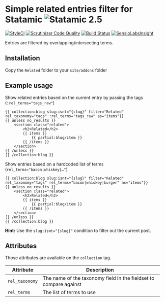 # Simple related entries filter for Statamic ![Statamic 2.5](https://img.shields.io/badge/statamic-2.5-blue.svg?style=flat-square)

[![StyleCI](https://styleci.io/repos/94096873/shield?branch=master)](https://styleci.io/repos/94096873)
[![Scrutinizer Code Quality](https://scrutinizer-ci.com/g/subpixel-ch/statamic-related/badges/quality-score.png?b=master)](https://scrutinizer-ci.com/g/subpixel-ch/statamic-related/?branch=master)
[![Build Status](https://scrutinizer-ci.com/g/subpixel-ch/statamic-related/badges/build.png?b=master)](https://scrutinizer-ci.com/g/subpixel-ch/statamic-related/build-status/master)
[![SensioLabsInsight](https://insight.sensiolabs.com/projects/6c00fcd7-73c6-483d-88e4-e2379cb1c32c/mini.png)](https://insight.sensiolabs.com/projects/6c00fcd7-73c6-483d-88e4-e2379cb1c32c)

Entries are filtered by overlapping/intersecting terms.


## Installation

Copy the `Related` folder to your `site/addons` folder

## Example usage

Show related entries based on the current entry by passing the tags (`:rel_terms="tags_raw"`)

```
{{ collection:blog slug:isnt="{slug}" filter="Related" rel_taxonomy="tags" :rel_terms="tags_raw" as="items"}}
{{ unless no_results }}
    <section class="related">
        <h2>Related</h2>
        {{ items }}
            {{ partial:blog/item }}
        {{ /items }}
    </section>
{{ /unless }}
{{ /collection:blog }}
```

Show entries based on a hardcoded list of terms (`rel_terms="bacon|whiskey|…"`)

```
{{ collection:blog slug:isnt="{slug}" filter="Related" rel_taxonomy="tags" rel_terms="bacon|whiskey|burger" as="items"}}
{{ unless no_results }}
    <section class="related">
        <h2>Related</h2>
        {{ items }}
            {{ partial:blog/item }}
        {{ /items }}
    </section>
{{ /unless }}
{{ /collection:blog }}
```

**Hint:** Use the `slug:isnt="{slug}"` condition to filter out the current post.

## Attributes

Those attributes are available on the `collection` tag.

| Attribute      | Description |
|----------------|-------------------------------------------------------------------|
| `rel_taxonomy` | The name of the taxonomy field in the fieldset to compare against |
| `rel_terms`    | The list of terms to use |
